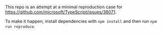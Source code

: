 This repo is an attempt at a minimal reproduction case for https://github.com/microsoft/TypeScript/issues/38071.

To make it happen, install dependencies with `npm install` and then run `npm run reproduce`.
